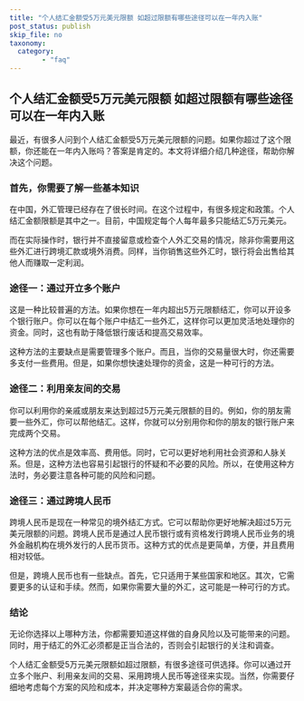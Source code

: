 ```yaml
---
title: "个人结汇金额受5万元美元限额 如超过限额有哪些途径可以在一年内入账"
post_status: publish
skip_file: no
taxonomy:
  category:
        - "faq"
---
```


## 个人结汇金额受5万元美元限额 如超过限额有哪些途径可以在一年内入账

最近，有很多人问到个人结汇金额受5万元美元限额的问题。如果你超过了这个限额，你还能在一年内入账吗？答案是肯定的。本文将详细介绍几种途径，帮助你解决这个问题。

### 首先，你需要了解一些基本知识

在中国，外汇管理已经存在了很长时间。在这个过程中，有很多规定和政策。个人结汇金额限额是其中之一。目前，中国规定每个人每年最多只能结汇5万元美元。

而在实际操作时，银行并不直接留意或检查个人外汇交易的情况，除非你需要用这些外汇进行跨境汇款或境外消费。同样，当你销售这些外汇时，银行将会出售给其他人而赚取一定利润。

### 途径一：通过开立多个账户

这是一种比较普遍的方法。如果你想在一年内超出5万元限额结汇，你可以开设多个银行账户。你可以在每个账户中结汇一些外汇，这样你可以更加灵活地处理你的资金。同时，这也有助于降低银行废话和提高交易效率。

这种方法的主要缺点是需要管理多个账户。而且，当你的交易量很大时，你还需要多支付一些费用。但是，如果你想快速处理你的资金，这是一种可行的方法。

### 途径二：利用亲友间的交易

你可以利用你的亲戚或朋友来达到超过5万元美元限额的目的。例如，你的朋友需要一些外汇，你可以帮他结汇。这样，你就可以分别用你和你的朋友的银行账户来完成两个交易。

这种方法的优点是效率高、费用低。同时，它可以更好地利用社会资源和人脉关系。但是，这种方法也容易引起银行的怀疑和不必要的风险。所以，在使用这种方法时，务必要注意各种可能的风险和问题。

### 途径三：通过跨境人民币

跨境人民币是现在一种常见的境外结汇方式。它可以帮助你更好地解决超过5万元美元限额的问题。跨境人民币是通过人民币银行或有资格发行跨境人民币业务的境外金融机构在境外发行的人民币货币。这种方式的优点是更简单，方便，并且费用相对较低。

但是，跨境人民币也有一些缺点。首先，它只适用于某些国家和地区。其次，它需要更多的认证和手续。然而，如果你需要大量的外汇，这可能是一种可行的方式。

### 结论

无论你选择以上哪种方法，你都需要知道这样做的自身风险以及可能带来的问题。同时，用于结汇的外汇必须都是正当合法的，否则会引起银行的关注和调查。

个人结汇金额受5万元美元限额如超过限额，有很多途径可供选择。你可以通过开立多个账户、利用亲友间的交易、采用跨境人民币等途径来实现。当然，你需要仔细地考虑每个方案的风险和成本，并决定哪种方案最适合你的需求。
